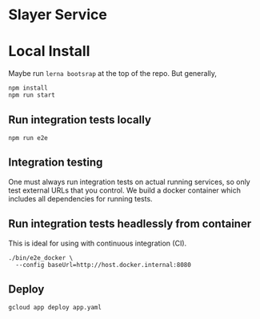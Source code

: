# Slayer Service

# Local Install
Maybe run `lerna bootsrap` at the top of the repo. But generally,
```
npm install
npm run start
```

## Run integration tests locally
```
npm run e2e
```

## Integration testing
One must always run integration tests on actual running services, so only test external URLs that you control. We build a docker container which includes all dependencies for running tests.

## Run integration tests headlessly from container
This is ideal for using with continuous integration (CI).
```
./bin/e2e_docker \
  --config baseUrl=http://host.docker.internal:8080
```

## Deploy
```
gcloud app deploy app.yaml
```

